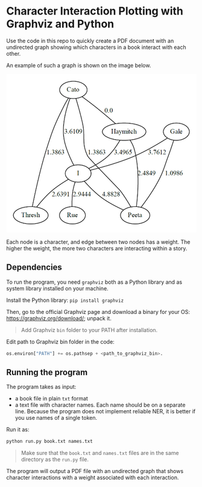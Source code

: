 # Character Interaction Plotting with Graphviz and Python

Use the code in this repo to quickly create a PDF document with an undirected graph showing which characters in a book interact with each other.

An example of such a graph is shown on the image below.

![graph](https://github.com/kimikadze/plot-character-interaction/blob/main/Capture.PNG)

Each node is a character, and edge between two nodes has a weight. The higher the weight, the more two characters are interacting within a story.

## Dependencies

To run the program, you need `graphviz` both as a Python library and as system library installed on your machine.

Install the Python library: `pip install graphviz`

Then, go to the official Graphviz page and download a binary for your OS: https://graphviz.org/download/; unpack it.

> Add Graphviz `bin` folder to your PATH after installation.

Edit path to Graphviz bin folder in the code:

```python
os.environ["PATH"] += os.pathsep + <path_to_graphviz_bin>.
```

## Running the program

The program takes as input:
* a book file in plain `txt` format
* a text file with character names. Each name should be on a separate line. Because the program does not implement reliable NER, it is better if you use names of a single token.

Run it as:

```bash
python run.py book.txt names.txt
```
> Make sure that the `book.txt` and `names.txt` files are in the same directory as the `run.py` file.

The program will output a PDF file with an undirected graph that shows character interactions with a weight associated with each interaction.
